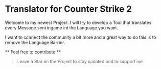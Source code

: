 # Translator for Counter Strike 2

Welcome to my newest Project.
I will try to develop a Tool that translates every Message sent ingame int the Language you want.

I want to connect the community a bit more and a great way to do this is to remove the Language Barrier.

 ** Feel free to contribute **

> Leave a Star on the Project to stay updated and to support me